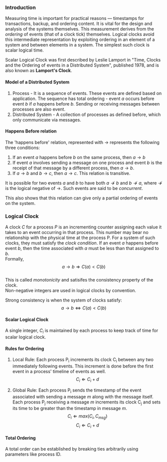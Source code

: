 ### Introduction

Measuring time is important for practical reasons — timestamps for transactions, backup, and ordering content. It is vital for the design and analysis of the systems themselves. This measurement derives from the *ordering* of events (that of a clock tick) themselves. Logical clocks avoid this intermediate representation by exploiting ordering in an element of a system and between elements in a system. The simplest such clock is scalar logical time.

Scalar Logical Clock was first described by Leslie Lamport in "Time, Clocks and the Ordering of events in a Distributed System", published 1978, and is also known as **Lamport's Clock**.


#### Model of a Distributed System

1. Process - It is a sequence of events. These events are defined based on application. The sequence has total ordering - event _a_ occurs before event _b_ if _a_ happens before _b_. Sending or receiving messages between processes are also event. 
2. Distributed System - A collection of processes as defined before, which only communicate via messages.

#### Happens Before relation

The 'happens before' relation, represented with $\rightarrow$ represents the following three conditions:

1. If an event *a* happens before *b* on the same process, then $a \rightarrow b$
2. If event *a* involves sending a message on one process and event *b* is the receipt of that message by a different process, then $a \rightarrow b$.
3. If $a \rightarrow b$ and $b \rightarrow c$, then $a \rightarrow c$. This relation is transitive.

It is possible for two events *a* and *b* to have both $a \nrightarrow b$ and $b \nrightarrow a$, where $\nrightarrow$ is the logical negative of $\rightarrow$. Such events are said to be *concurrent*.

This also shows that this relation can give only a partial ordering of events on the system.

### Logical Clock

A clock *C* for a process *P* is an incrementing counter assigning each value it takes to an event occurring in that process. This number may bear no relationship with the physical time at the process P. For a system of such clocks, they must satisfy the *clock condition*. If an event *a* happens before event *b*, then the time associated with *a* must be less than that assigned to *b*.  
    Formally,
    $$a \rightarrow b \Rightarrow C(a) < C(b)$$  
    This is called *monotonicity* and satisifes the consistency property of the clock.  
    Non-negative integers are used in logical clocks by convention.

Strong consistency is when the system of clocks satisfy:
    $$a \rightarrow b \Leftrightarrow C(a) < C(b)$$

#### Scalar Logical Clock

A single integer, $C_i$ is maintained by each process to keep track of time for scalar logical clock.

#### Rules for Ordering

1. Local Rule:
    Each process P<sub>i</sub> increments its clock C<sub>i</sub> between any two immediately following events. This increment is done before the first event in a process' timeline of events as well.
    $$ C_i \Leftarrow C_i + d$$

2. Global Rule:
    Each process P<sub>i</sub> sends the timestamp of the event associated with sending a message *m* along with the message itself.
    Each process P<sub>j</sub> receiving a message *m* increments its clock C<sub>j</sub> and sets its time to be greater than the timestamp in message *m*.
    $$C_i \Leftarrow max(C_i, C_{msg})$$
    $$C_i \Leftarrow C_i + d$$

#### Total Ordering

A total order can be established by breaking ties arbitrarily using parameters like process ID.